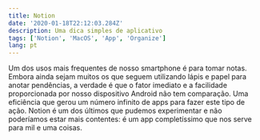 ```yaml
---
title: Notion
date: '2020-01-18T22:12:03.284Z'
description: Uma dica simples de aplicativo
tags: ['Notion', 'MacOS', 'App', 'Organize']
lang: pt
---
```


Um dos usos mais frequentes de nosso smartphone é para tomar notas. Embora ainda sejam muitos os que seguem utilizando lápis e papel para anotar pendências, a verdade é que o fator imediato e a facilidade proporcionada por nosso dispositivo Android não tem comparação. Uma eficiência que gerou um número infinito de apps para fazer este tipo de ação. Notion é um dos últimos que pudemos experimentar e não poderíamos estar mais contentes: é um app completíssimo que nos serve para mil e uma coisas.